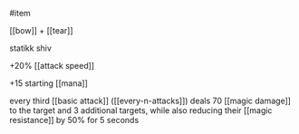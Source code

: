 #item

[[bow]] + [[tear]]

statikk shiv

+20% [[attack speed]]

+15 starting [[mana]]

every third [[basic attack]] ([[every-n-attacks]]) deals 70 [[magic damage]] to the target and 3 additional targets, while also reducing their [[magic resistance]] by 50% for 5 seconds
